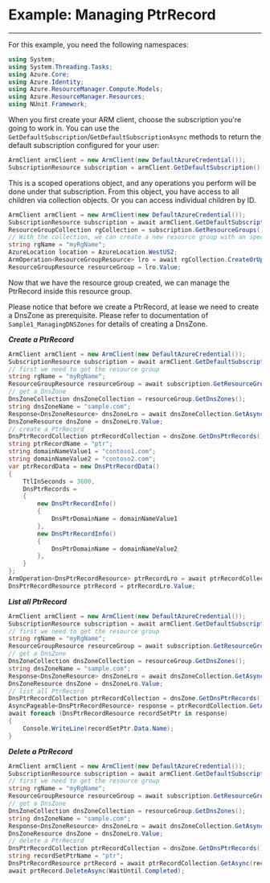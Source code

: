 # Example: Managing PtrRecord

--------------------------------------
For this example, you need the following namespaces:

```C# Snippet:Managing_VirtualMachines_Namespaces
using System;
using System.Threading.Tasks;
using Azure.Core;
using Azure.Identity;
using Azure.ResourceManager.Compute.Models;
using Azure.ResourceManager.Resources;
using NUnit.Framework;
```

When you first create your ARM client, choose the subscription you're going to work in. You can use the `GetDefaultSubscription`/`GetDefaultSubscriptionAsync` methods to return the default subscription configured for your user:

```C# Snippet:Readme_DefaultSubscription
ArmClient armClient = new ArmClient(new DefaultAzureCredential());
SubscriptionResource subscription = armClient.GetDefaultSubscription();
```

This is a scoped operations object, and any operations you perform will be done under that subscription. From this object, you have access to all children via collection objects. Or you can access individual children by ID.

```C# Snippet:Readme_GetResourceGroupCollection
ArmClient armClient = new ArmClient(new DefaultAzureCredential());
SubscriptionResource subscription = await armClient.GetDefaultSubscriptionAsync();
ResourceGroupCollection rgCollection = subscription.GetResourceGroups();
// With the collection, we can create a new resource group with an specific name
string rgName = "myRgName";
AzureLocation location = AzureLocation.WestUS2;
ArmOperation<ResourceGroupResource> lro = await rgCollection.CreateOrUpdateAsync(WaitUntil.Completed, rgName, new ResourceGroupData(location));
ResourceGroupResource resourceGroup = lro.Value;
```

Now that we have the resource group created, we can manage the PtrRecord inside this resource group.

Please notice that before we create a PtrRecord, at lease we need to create a DnsZone as prerequisite. Please refer to documentation of `Sample1_ManagingDNSZones` for details of creating a DnsZone.

***Create a PtrRecord***

```C# Snippet:Manage_PtrRecord_CreateOrUpdate
ArmClient armClient = new ArmClient(new DefaultAzureCredential());
SubscriptionResource subscription = await armClient.GetDefaultSubscriptionAsync();
// first we need to get the resource group
string rgName = "myRgName";
ResourceGroupResource resourceGroup = await subscription.GetResourceGroups().GetAsync(rgName);
// get a DnsZone
DnsZoneCollection dnsZoneCollection = resourceGroup.GetDnsZones();
string dnsZoneName = "sample.com";
Response<DnsZoneResource> dnsZoneLro = await dnsZoneCollection.GetAsync(dnsZoneName);
DnsZoneResource dnsZone = dnsZoneLro.Value;
// create a PtrRecord
DnsPtrRecordCollection ptrRecordCollection = dnsZone.GetDnsPtrRecords();
string ptrRecordName = "ptr";
string domainNameValue1 = "contoso1.com";
string domainNameValue2 = "contoso2.com";
var ptrRecordData = new DnsPtrRecordData()
{
    TtlInSeconds = 3600,
    DnsPtrRecords =
    {
        new DnsPtrRecordInfo()
        {
            DnsPtrDomainName = domainNameValue1
        },
        new DnsPtrRecordInfo()
        {
            DnsPtrDomainName = domainNameValue2
        },
    }
};
ArmOperation<DnsPtrRecordResource> ptrRecordLro = await ptrRecordCollection.CreateOrUpdateAsync(WaitUntil.Completed, ptrRecordName, ptrRecordData);
DnsPtrRecordResource ptrRecord = ptrRecordLro.Value;
```

***List all PtrRecord***

```C# Snippet:Manage_PtrRecord_List
ArmClient armClient = new ArmClient(new DefaultAzureCredential());
SubscriptionResource subscription = await armClient.GetDefaultSubscriptionAsync();
// first we need to get the resource group
string rgName = "myRgName";
ResourceGroupResource resourceGroup = await subscription.GetResourceGroups().GetAsync(rgName);
// get a DnsZone
DnsZoneCollection dnsZoneCollection = resourceGroup.GetDnsZones();
string dnsZoneName = "sample.com";
Response<DnsZoneResource> dnsZoneLro = await dnsZoneCollection.GetAsync(dnsZoneName);
DnsZoneResource dnsZone = dnsZoneLro.Value;
// list all PtrRecord
DnsPtrRecordCollection ptrRecordCollection = dnsZone.GetDnsPtrRecords();
AsyncPageable<DnsPtrRecordResource> response = ptrRecordCollection.GetAllAsync();
await foreach (DnsPtrRecordResource recordSetPtr in response)
{
    Console.WriteLine(recordSetPtr.Data.Name);
}
```

***Delete a PtrRecord***

```C# Snippet:Manage_PtrRecord_Delete
ArmClient armClient = new ArmClient(new DefaultAzureCredential());
SubscriptionResource subscription = await armClient.GetDefaultSubscriptionAsync();
// first we need to get the resource group
string rgName = "myRgName";
ResourceGroupResource resourceGroup = await subscription.GetResourceGroups().GetAsync(rgName);
// get a DnsZone
DnsZoneCollection dnsZoneCollection = resourceGroup.GetDnsZones();
string dnsZoneName = "sample.com";
Response<DnsZoneResource> dnsZoneLro = await dnsZoneCollection.GetAsync(dnsZoneName);
DnsZoneResource dnsZone = dnsZoneLro.Value;
// delete a PtrRecord
DnsPtrRecordCollection ptrRecordCollection = dnsZone.GetDnsPtrRecords();
string recordSetPtrName = "ptr";
DnsPtrRecordResource prtRecord = await ptrRecordCollection.GetAsync(recordSetPtrName);
await prtRecord.DeleteAsync(WaitUntil.Completed);
```
